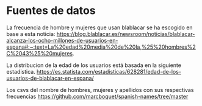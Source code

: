 # Fuentes de datos

La frecuencia de hombre y mujeres que usan blablacar se ha escogido en base a esta noticia:
https://blog.blablacar.es/newsroom/noticias/blablacar-alcanza-los-ocho-millones-de-usuarios-en-espana#:~:text=La%20edad%20media%20de%20la,%25%20hombres%2C%2043%25%20mujeres.

La distribucion de la edad de los usuarios está basada en la siguiente estadistica.
https://es.statista.com/estadisticas/628281/edad-de-los-usuarios-de-blablacar-en-espana/

Los csvs del nombre de hombres, mujeres y apellidos con sus respectivas frecuencias
https://github.com/marcboquet/spanish-names/tree/master

